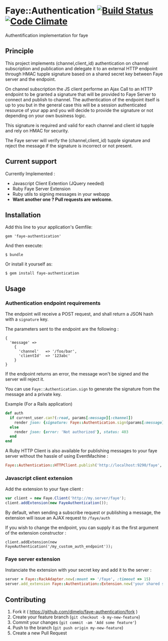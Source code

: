 # Faye::Authentication [![Build Status](https://travis-ci.org/dimelo/faye-authentication.svg?branch=master)](https://travis-ci.org/dimelo/faye-authentication) [![Code Climate](https://codeclimate.com/github/dimelo/faye-authentication.png)](https://codeclimate.com/github/dimelo/faye-authentication)

Authentification implementation for faye

## Principle

This project implements (channel,client_id) authentication on channel subscription and publication and delegate it to an external HTTP endpoint through HMAC tupple signature based on a shared secret key between Faye server and the endpoint.

On channel subscription the JS client performe an Ajax Call to an HTTP endpoint to be granted a signature that will be provided to Faye Server to connect and publish to channel. The authentication of the endpoint itself is up to you but in the general case this will be a session authenticated resource of your app and you will decide to provide the signature or not depending on your own business logic.

This signature is required and valid for each channel and client id tupple and rely on HMAC for security.

The Faye server will verify the (channel,client_id) tupple signature and reject the message if the signature
is incorrect or not present.

## Current support

Currently Implemented :
  - Javascript Client Extention (JQuery needed)
  - Ruby Faye Server Extension
  - Ruby utils to signing messages in your webapp
  - **Want another one ? Pull requests are welcome.**

## Installation

Add this line to your application's Gemfile:

    gem 'faye-authentication'

And then execute:

    $ bundle

Or install it yourself as:

    $ gem install faye-authentication

## Usage

### Authentication endpoint requirements

The endpoint will receive a POST request, and shall return a JSON hash with a ``signature`` key.

The parameters sent to the endpoint are the following :

````
{
  'message' =>
    {
      'channel'   => '/foo/bar',
      'clientId'  => '123abc'
    }
}
````

If the endpoint returns an error, the message won't be signed and the server will reject it.

You can use ``Faye::Authentication.sign`` to generate the signature from the message and a private key.

Example (For a Rails application)

````ruby
def auth
  if current_user.can?(:read, params[:message][:channel])
    render json: {signature: Faye::Authentication.sign(params[:message], 'your shared secret key')}
  else
    render json: {error: 'Not authorized'}, status: 403
  end
end

````

A Ruby HTTP Client is also available for publishing messages to your faye server
without the hassle of using EventMachine :

````ruby
Faye::Authentication::HTTPClient.publish('http://localhost:9290/faye', '/channel', 'data', 'your private key')
````
### Javascript client extension

Add the extension to your faye client :

````javascript
var client = new Faye.Client('http://my.server/faye');
client.addExtension(new FayeAuthentication());
````

By default, when sending a subscribe request or publishing a message, the extension
will issue an AJAX request to ``/faye/auth``

If you wish to change the endpoint, you can supply it as the first argument of the extension constructor :

    client.addExtension(new FayeAuthentication('/my_custom_auth_endpoint'));

### Faye server extension

Instanciate the extension with your secret key and add it to the server :

````ruby
server = Faye::RackAdapter.new(:mount => '/faye', :timeout => 15)
server.add_extension Faye::Authentication::Extension.new('your shared secret key')
````

## Contributing

1. Fork it ( https://github.com/dimelo/faye-authentication/fork )
2. Create your feature branch (`git checkout -b my-new-feature`)
3. Commit your changes (`git commit -am 'Add some feature'`)
4. Push to the branch (`git push origin my-new-feature`)
5. Create a new Pull Request
